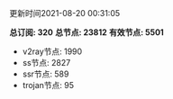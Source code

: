 更新时间2021-08-20 00:31:05

**总订阅: 320**
**总节点: 23812**
**有效节点: 5501**
- v2ray节点: 1990
- ss节点: 2827
- ssr节点: 589
- trojan节点: 95
